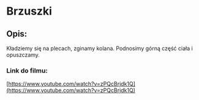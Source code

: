 # Brzuszki

## Opis:
Kładziemy się na plecach, zginamy kolana. Podnosimy górną część ciała i opuszczamy.


### Link do filmu:
[https://www.youtube.com/watch?v=zPQcBrjdk1Q](https://www.youtube.com/watch?v=zPQcBrjdk1Q)
